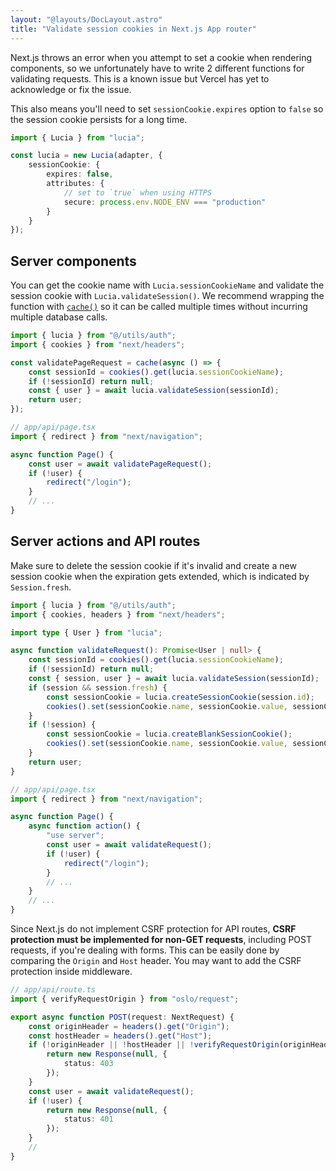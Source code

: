 ```yaml
---
layout: "@layouts/DocLayout.astro"
title: "Validate session cookies in Next.js App router"
---
```


Next.js throws an error when you attempt to set a cookie when rendering components, so we unfortunately have to write 2 different functions for validating requests. This is a known issue but Vercel has yet to acknowledge or fix the issue.

This also means you'll need to set `sessionCookie.expires` option to `false` so the session cookie persists for a long time.

```ts
import { Lucia } from "lucia";

const lucia = new Lucia(adapter, {
	sessionCookie: {
		expires: false,
		attributes: {
			// set to `true` when using HTTPS
			secure: process.env.NODE_ENV === "production"
		}
	}
});
```

## Server components

You can get the cookie name with `Lucia.sessionCookieName` and validate the session cookie with `Lucia.validateSession()`. We recommend wrapping the function with [`cache()`]() so it can be called multiple times without incurring multiple database calls.

```ts
import { lucia } from "@/utils/auth";
import { cookies } from "next/headers";

const validatePageRequest = cache(async () => {
	const sessionId = cookies().get(lucia.sessionCookieName);
	if (!sessionId) return null;
	const { user } = await lucia.validateSession(sessionId);
	return user;
});
```

```ts
// app/api/page.tsx
import { redirect } from "next/navigation";

async function Page() {
	const user = await validatePageRequest();
	if (!user) {
		redirect("/login");
	}
	// ...
}
```

## Server actions and API routes

Make sure to delete the session cookie if it's invalid and create a new session cookie when the expiration gets extended, which is indicated by `Session.fresh`.

```ts
import { lucia } from "@/utils/auth";
import { cookies, headers } from "next/headers";

import type { User } from "lucia";

async function validateRequest(): Promise<User | null> {
	const sessionId = cookies().get(lucia.sessionCookieName);
	if (!sessionId) return null;
	const { session, user } = await lucia.validateSession(sessionId);
	if (session && session.fresh) {
		const sessionCookie = lucia.createSessionCookie(session.id);
		cookies().set(sessionCookie.name, sessionCookie.value, sessionCookie.attributes);
	}
	if (!session) {
		const sessionCookie = lucia.createBlankSessionCookie();
		cookies().set(sessionCookie.name, sessionCookie.value, sessionCookie.attributes);
	}
	return user;
}
```

```ts
// app/api/page.tsx
import { redirect } from "next/navigation";

async function Page() {
	async function action() {
		"use server";
		const user = await validateRequest();
		if (!user) {
			redirect("/login");
		}
		// ...
	}
	// ...
}
```

Since Next.js do not implement CSRF protection for API routes, **CSRF protection must be implemented for non-GET requests**, including POST requests, if you're dealing with forms. This can be easily done by comparing the `Origin` and `Host` header. You may want to add the CSRF protection inside middleware.

```ts
// app/api/route.ts
import { verifyRequestOrigin } from "oslo/request";

export async function POST(request: NextRequest) {
	const originHeader = headers().get("Origin");
	const hostHeader = headers().get("Host");
	if (!originHeader || !hostHeader || !verifyRequestOrigin(originHeader, [hostHeader])) {
		return new Response(null, {
			status: 403
		});
	}
	const user = await validateRequest();
	if (!user) {
		return new Response(null, {
			status: 401
		});
	}
	//
}
```
